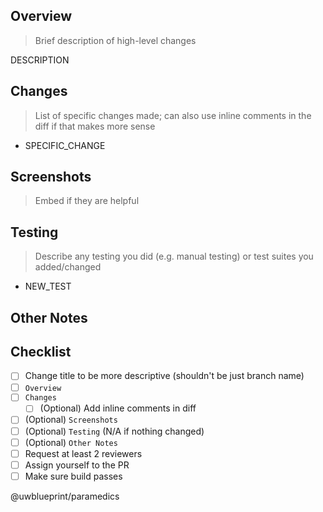 ## Overview
>Brief description of high-level changes

DESCRIPTION

## Changes
>List of specific changes made; can also use inline comments in the diff if that makes more sense
- SPECIFIC_CHANGE

## Screenshots
>Embed if they are helpful


## Testing
>Describe any testing you did (e.g. manual testing) or test suites you added/changed
- NEW_TEST

## Other Notes


## Checklist
- [ ] Change title to be more descriptive (shouldn't be just branch name)
- [ ] `Overview`
- [ ] `Changes`
  - [ ] \(Optional) Add inline comments in diff
- [ ] \(Optional) `Screenshots`
- [ ] \(Optional) `Testing` (N/A if nothing changed)
- [ ] \(Optional) `Other Notes`
- [ ] Request at least 2 reviewers
- [ ] Assign yourself to the PR
- [ ] Make sure build passes

@uwblueprint/paramedics 
